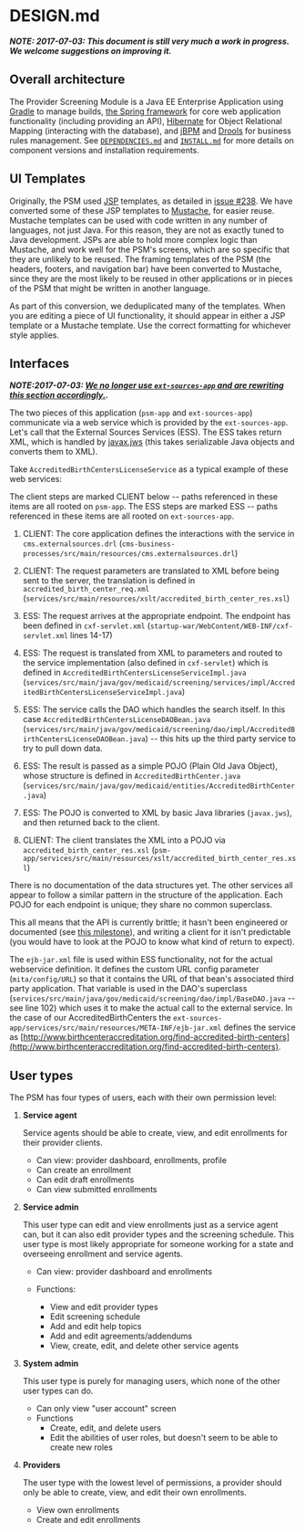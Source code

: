 # DESIGN.md

***NOTE: 2017-07-03: This document is still very much a work in
   progress.  We welcome suggestions on improving it.***

## Overall architecture

The Provider Screening Module is a Java EE Enterprise Application
using [Gradle](https://gradle.org/) to manage builds, [the Spring
framework](http://projects.spring.io/spring-framework/) for core web
application functionality (including providing an API),
[Hibernate](http://hibernate.org/) for Object Relational Mapping
(interacting with the database), and [jBPM](http://www.jbpm.org/) and
[Drools](http://drools.org/) for business rules management. See
[`DEPENDENCIES.md`](DEPENDENCIES.md) and [`INSTALL.md`](INSTALL.md)
for more details on component versions and installation requirements.

## UI Templates

Originally, the PSM used
[JSP](http://www.caucho.com/resin-3.1/doc/jsp-templates.xtp) templates,
as detailed in [issue
#238](https://github.com/OpenTechStrategies/psm/issues/238#issuecomment-313217566).
We have converted some of these JSP templates to
[Mustache](https://mustache.github.io/), for easier reuse.  Mustache
templates can be used with code written in any number of languages, not
just Java.  For this reason, they are not as exactly tuned to Java
development.  JSPs are able to hold more complex logic than Mustache,
and work well for the PSM's screens, which are so specific that they are
unlikely to be reused.  The framing templates of the PSM (the headers,
footers, and navigation bar) have been converted to Mustache, since they
are the most likely to be reused in other applications or in pieces of
the PSM that might be written in another language.

As part of this conversion, we deduplicated many of the templates.  When
you are editing a piece of UI functionality, it should appear in either
a JSP template or a Mustache template.  Use the correct formatting for
whichever style applies.

## Interfaces

***NOTE:2017-07-03: [We no longer use `ext-sources-app` and are
   rewriting this section
   accordingly.](https://github.com/OpenTechStrategies/psm/issues/165).***

The two pieces of this application (`psm-app` and `ext-sources-app`)
communicate via a web service which is provided by the `ext-sources-app`.
Let's call that the External Sources Services (ESS).  The ESS takes
return XML, which is handled by
[javax.jws](http://docs.oracle.com/javaee/5/api/javax/jws/package-summary.html)
(this takes serializable Java objects and converts them to XML).

Take `AccreditedBirthCentersLicenseService` as a typical example of these
web services:

The client steps are marked CLIENT below -- paths referenced in these
items are all rooted on `psm-app`.  The ESS steps are marked ESS -- paths
referenced in these items are all rooted on `ext-sources-app`.

1.  CLIENT: The core application defines the interactions with the
    service in `cms.externalsources.drl`
    (`cms-business-processes/src/main/resources/cms.externalsources.drl`)

2.  CLIENT:  The request parameters are translated to XML before being sent to
    the server, the translation is defined in
    `accredited_birth_center_req.xml`
    (`services/src/main/resources/xslt/accredited_birth_center_res.xsl`)

3.  ESS: The request arrives at the appropriate endpoint.  The endpoint has
    been defined in `cxf-servlet.xml`
    (`startup-war/WebContent/WEB-INF/cxf-servlet.xml`  lines 14-17)

4.  ESS: The request is translated from XML to parameters and routed to the
    service implementation (also defined in `cxf-servlet`) which is defined
    in `AccreditedBirthCentersLicenseServiceImpl.java`
    (`services/src/main/java/gov/medicaid/screening/services/impl/AccreditedBirthCentersLicenseServiceImpl.java`)

5.  ESS: The service calls the DAO which handles the search itself.  In this
    case `AccreditedBirthCentersLicenseDAOBean.java`
    (`services/src/main/java/gov/medicaid/screening/dao/impl/AccreditedBirthCentersLicenseDAOBean.java`)
    -- this hits up the third party service to try to pull down data.
    
6.  ESS: The result is passed as a simple POJO (Plain Old Java Object),
    whose structure is defined in `AccreditedBirthCenter.java`
    (`services/src/main/java/gov/medicaid/entities/AccreditedBirthCenter.java`)
    
7.  ESS: The POJO is converted to XML by basic Java libraries
    (`javax.jws`), and then returned back to the client.

8.  CLIENT: The client translates the XML into a POJO via
    `accredited_birth_center_res.xsl`
    (`psm-app/services/src/main/resources/xslt/accredited_birth_center_res.xsl`)

There is no documentation of the data structures yet.  The other
services all appear to follow a similar pattern in the structure of the
application.  Each POJO for each endpoint is unique; they share no
common superclass.

This all means that the API is currently brittle; it hasn't been
engineered or documented (see [this
milestone](https://github.com/OpenTechStrategies/psm/milestone/4)), and
writing a client for it isn't predictable (you would have to look at the
POJO to know what kind of return to expect).

The `ejb-jar.xml` file is used within ESS functionality, not for the
actual webservice definition.  It defines the custom URL config
parameter (`mita/config/URL`) so that it contains the URL of that bean's
associated third party application.  That variable is used in the DAO's
superclass
(`services/src/main/java/gov/medicaid/screening/dao/impl/BaseDAO.java` --
see line 102) which uses it to make the actual call to the external
service.  In the case of our AccreditedBirthCenters the
`ext-sources-app/services/src/main/resources/META-INF/ejb-jar.xml` defines
the service as
[http://www.birthcenteraccreditation.org/find-accredited-birth-centers](http://www.birthcenteraccreditation.org/find-accredited-birth-centers).


## User types

The PSM has four types of users, each with their own permission level:

1. __Service agent__
    
    Service agents should be able to create, view, and edit enrollments
    for their provider clients.

    - Can view: provider dashboard, enrollments, profile
    - Can create an enrollment
    - Can edit draft enrollments
    - Can view submitted enrollments
    
2. __Service admin__
    
    This user type can edit and view enrollments just as a service agent
    can, but it can also edit provider types and the screening schedule.
    This user type is most likely appropriate for someone working for a
    state and overseeing enrollment and service agents.
    
    - Can view: provider dashboard and enrollments
    
    - Functions:
        - View and edit provider types
        - Edit screening schedule
        - Add and edit help topics
        - Add and edit agreements/addendums
        - View, create, edit, and delete other service agents

3. __System admin__
    
    This user type is purely for managing users, which none of the other
    user types can do.
    
    - Can only view "user account" screen
    - Functions
        - Create, edit, and delete users
        - Edit the abilities of user roles, but doesn't seem to be able
          to create new roles

4. __Providers__
    
    The user type with the lowest level of permissions, a provider
    should only be able to create, view, and edit their own enrollments.

    - View own enrollments
    - Create and edit enrollments
 